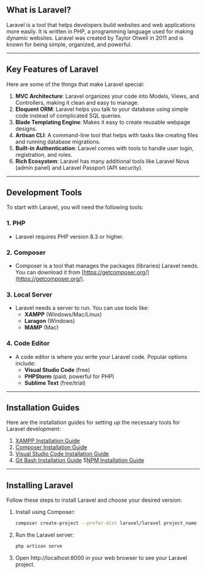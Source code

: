 ## What is Laravel?

Laravel is a tool that helps developers build websites and web applications more easily. It is written in PHP, a
programming language used for making dynamic websites. Laravel was created by Taylor Otwell in 2011 and is known for
being simple, organized, and powerful.

---

## Key Features of Laravel

Here are some of the things that make Laravel special:

1. **MVC Architecture**: Laravel organizes your code into Models, Views, and Controllers, making it clean and easy to
   manage.
2. **Eloquent ORM**: Laravel helps you talk to your database using simple code instead of complicated SQL queries.
3. **Blade Templating Engine**: Makes it easy to create reusable webpage designs.
4. **Artisan CLI**: A command-line tool that helps with tasks like creating files and running database migrations.
5. **Built-in Authentication**: Laravel comes with tools to handle user login, registration, and roles.
6. **Rich Ecosystem**: Laravel has many additional tools like Laravel Nova (admin panel) and Laravel Passport (API
   security).

---

## Development Tools

To start with Laravel, you will need the following tools:

### 1. PHP

- Laravel requires PHP version 8.3 or higher.

### 2. Composer

- Composer is a tool that manages the packages (libraries) Laravel needs. You can download it
  from [https://getcomposer.org/](https://getcomposer.org/).

### 3. Local Server

- Laravel needs a server to run. You can use tools like:
    - **XAMPP** (Windows/Mac/Linux)
    - **Laragon** (Windows)
    - **MAMP** (Mac)

### 4. Code Editor

- A code editor is where you write your Laravel code. Popular options include:
    - **Visual Studio Code** (free)
    - **PHPStorm** (paid, powerful for PHP)
    - **Sublime Text** (free/trial)

---
## Installation Guides

Here are the installation guides for setting up the necessary tools for Laravel development:

1. [XAMPP Installation Guide](installation-guides/install-xampp-windows.md)
2. [Composer Installation Guide](installation-guides/install-composer-windows.md)
3. [Visual Studio Code Installation Guide](installation-guides/install-vscode-windows.md)
4. [Git Bash Installation Guide](installation-guides/install-gitbash-windows.md)
5[NPM Installation Guide](installation-guides/install-npm-windows.md)


---

## Installing Laravel

Follow these steps to install Laravel and choose your desired version:

1. Install using Composer:
   ```bash
   composer create-project --prefer-dist laravel/laravel project_name "^10.0"
   ```
2. Run the Laravel server:
    ```bash
    php artisan serve
    ```
3. Open http://localhost:8000 in your web browser to see your Laravel project.